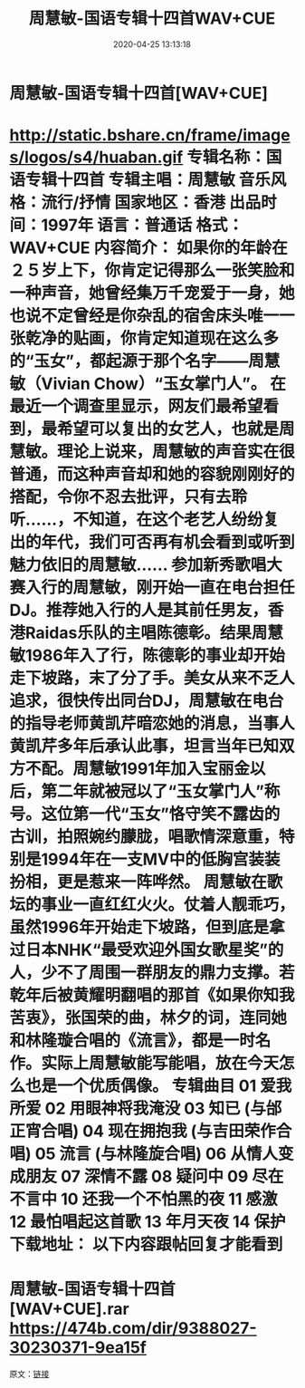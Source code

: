 ﻿---
title: 周慧敏-国语专辑十四首WAV+CUE
date: 2020-04-25 13:13:18
categories: WAV车载音乐、镜像
tags: 华语中文
---
# 周慧敏-国语专辑十四首[WAV+CUE]

http://static.bshare.cn/frame/images/logos/s4/huaban.gif
专辑名称：国语专辑十四首
专辑主唱：周慧敏
音乐风格：流行/抒情
国家地区：香港
出品时间：1997年
语言：普通话
格式：WAV+CUE
内容简介：
如果你的年龄在２５岁上下，你肯定记得那么一张笑脸和一种声音，她曾经集万千宠爱于一身，她也说不定曾经是你杂乱的宿舍床头唯一一张乾净的贴画，你肯定知道现在这么多的“玉女”，都起源于那个名字——周慧敏（Vivian
Chow）“玉女掌门人”。
在最近一个调查里显示，网友们最希望看到，最希望可以复出的女艺人，也就是周慧敏。理论上说来，周慧敏的声音实在很普通，而这种声音却和她的容貌刚刚好的搭配，令你不忍去批评，只有去聆听……，不知道，在这个老艺人纷纷复出的年代，我们可否再有机会看到或听到魅力依旧的周慧敏……
参加新秀歌唱大赛入行的周慧敏，刚开始一直在电台担任DJ。推荐她入行的人是其前任男友，香港Raidas乐队的主唱陈德彰。结果周慧敏1986年入了行，陈德彰的事业却开始走下坡路，末了分了手。美女从来不乏人追求，很快传出同台DJ，周慧敏在电台的指导老师黄凯芹暗恋她的消息，当事人黄凯芹多年后承认此事，坦言当年已知双方不配。周慧敏1991年加入宝丽金以后，第二年就被冠以了“玉女掌门人”称号。这位第一代“玉女”恪守笑不露齿的古训，拍照婉约朦胧，唱歌情深意重，特别是1994年在一支MV中的低胸宫装装扮相，更是惹来一阵哗然。
周慧敏在歌坛的事业一直红红火火。仗着人靓乖巧，虽然1996年开始走下坡路，但到底是拿过日本NHK“最受欢迎外国女歌星奖”的人，少不了周围一群朋友的鼎力支撑。若乾年后被黄耀明翻唱的那首《如果你知我苦衷》，张国荣的曲，林夕的词，连同她和林隆璇合唱的《流言》，都是一时名作。实际上周慧敏能写能唱，放在今天怎么也是一个优质偶像。
专辑曲目
01 爱我所爱
02 用眼神将我淹没
03 知已 (与邰正宵合唱)
04 现在拥抱我 (与吉田荣作合唱)
05 流言 (与林隆旋合唱)
06 从情人变成朋友
07 深情不露
08 疑问中
09 尽在不言中
10 还我一个不怕黑的夜
11 感激
12 最怕唱起这首歌
13 年月天夜
14 保护
下载地址：
以下内容跟帖回复才能看到
==============================
周慧敏-国语专辑十四首[WAV+CUE].rar
https://474b.com/dir/9388027-30230371-9ea15f
==============================
原文：[链接](https://blog.sina.com.cn/s/blog_1647c7e7601030lmu.html)